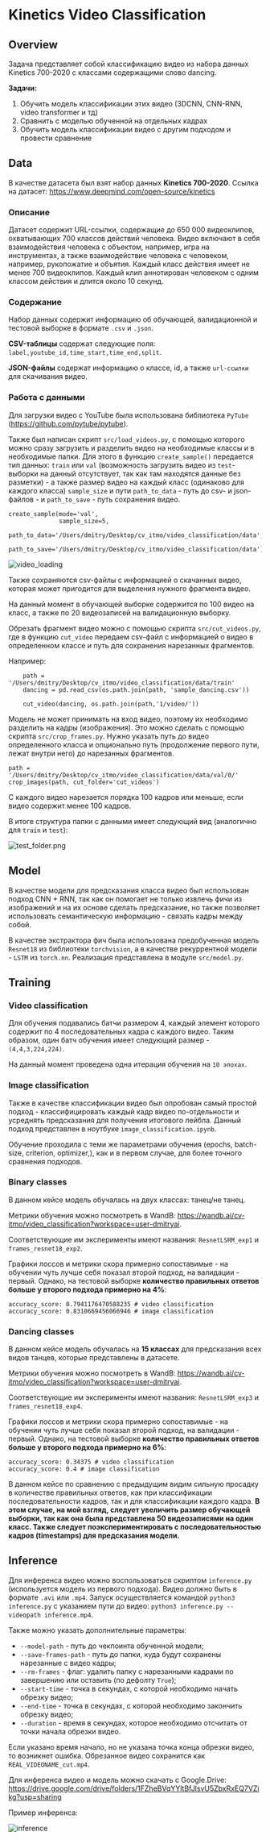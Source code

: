 # Kinetics Video Classification

## Overview

Задача представляет собой классификацию видео из набора данных Kinetics 700-2020 с классами содержащими слово dancing.

**Задачи:**
 1. Обучить модель классификации этих видео (3DCNN, CNN-RNN, video transformer и тд)
 2. Сравнить с моделью обученной на отдельных кадрах
 3. Обучить модель классификации видео с другим подходом и провести сравнение

## Data

В качестве датасета был взят набор данных **Kinetics 700-2020**.
Ссылка на датасет: https://www.deepmind.com/open-source/kinetics

### Описание

Датасет содержит URL-ссылки, содержащие до 650 000 видеоклипов, охватывающих 700 классов действий человека. Видео включают в себя взаимодействия человека с объектом, например, игра на инструментах, а также взаимодействие человека с человеком, например, рукопожатие и объятия. Каждый класс действия имеет не менее 700 видеоклипов. Каждый клип аннотирован человеком с одним классом действия и длится около 10 секунд.

### Содержание

Набор данных содержит информацию об обучающей, валидационной и тестовой выборке в формате `.csv` и `.json`.

**CSV-таблицы** содержат следующие поля: `label,youtube_id,time_start,time_end,split`.

**JSON-файлы** содержат информацию о классе, id, а также `url-ссылки` для скачивания видео.

### Работа с данными

Для загрузки видео с YouTube была использована библиотека `PyTube` (https://github.com/pytube/pytube).

Также был написан скрипт `src/load_videos.py`, с помощью которого можно сразу загрузить и разделить видео на необходимые классы и в необходимые папки. Для этого в функцию `create_sample()` передается тип данных: `train` или `val` (возможность загрузить видео из `test`-выборки на данный отсутствует, так как там находятся данные без разметки) - а также размер видео на каждый класс (одинаково для каждого класса) `sample_size` и пути `path_to_data` - путь до csv- и json-файлов - и `path_to_save` - путь сохранения видео.

```
create_sample(mode='val', 
              sample_size=5,
              path_to_data='/Users/dmitry/Desktop/cv_itmo/video_classification/data',
              path_to_save='/Users/dmitry/Desktop/cv_itmo/video_classification/data')
```

![video_loading](docs/video_loading.png)

Также сохраняются csv-файлы с информацией о скачанных видео, которая может пригодится для выделения нужного фрагмента видео.

На данный момент в обучающей выборке содержится по 100 видео на класс, а также по 20 видеозаписей на валидационную выборку.

Обрезать фрагмент видео можно с помощью скрипта `src/cut_videos.py`, где в функцию `cut_video` передаем csv-файл с информацией о видео в определенном классе и путь для сохранения нарезанных фрагментов.

Например: 
```
    path = '/Users/dmitry/Desktop/cv_itmo/video_classification/data/train'
    dancing = pd.read_csv(os.path.join(path, 'sample_dancing.csv'))

    cut_video(dancing, os.path.join(path,'1/video/'))
```

Модель не может принимать на вход видео, поэтому их необходимо разделить на кадры (изображения). Это можно сделать с помощью скрипта `src/crop_frames.py`.
Нужно указать путь до видео определенного класса и опционально путь (продолжение первого пути, лежат внутри него) до нарезанных фрагментов.
```
path = '/Users/dmitry/Desktop/cv_itmo/video_classification/data/val/0/'
crop_images(path, cut_folder='cut_videos')
```

С каждого видео нарезается порядка 100 кадров или меньше, если видео содержит менее 100 кадров.

В итоге структура папки с данными имеет следующий вид (аналогично для `train` и `test`):

![test_folder.png](docs/test_folder.png)


## Model

В качестве модели для предсказания класса видео был использован подход CNN + RNN, так как он помогает не только извлечь фичи из изображений и на их основе сделать предсказание, но также позволяет использовать семантическую информацию - связать кадры между собой.

В качестве экстрактора фич была использована предобученная модель `Resnet18` из библиотеки `torchvision`, а в качестве рекуррентной модели - `LSTM` из `torch.nn`. Реализация представлена в модуле `src/model.py`.

## Training

### Video classification

Для обучения подавались батчи размером 4, каждый элемент которого содержит по 4 последовательных кадра с каждого видео. Таким образом, один батч обучения имеет следующий размер - `(4,4,3,224,224)`.

На данный момент проведена одна итерация обучения на `10 эпохах`.


### Image classification

Также в качестве классификации видео был опробован самый простой подход - классифицировать каждый кадр видео по-отдельности и усреднять предсказания для получения итогового лейбла. Данный подход представлен в ноутбуке `image_classification.ipynb`.

Обучение проходила с теми же параметрами обучения (epochs, batch-size, criterion, optimizer,), как и в первом случае, для более точного сравнения подходов.

### Binary classes

В данном кейсе модель обучалась на двух классах: танец/не танец.

Метрики обучения можно посмотреть в WandB: https://wandb.ai/cv-itmo/video_classification?workspace=user-dmitryai.

Соответствующие им эксперименты имеют названия: `ResnetLSRM_exp1` и `frames_resnet18_exp2`.

Графики лоссов и метрики скора примерно сопоставимые - на обучении чуть лучше себя показал второй подход, на валидации - первый. Однако, на тестовой выборке **количество правильных ответов больше у второго подхода примерно на 4%**:
```
accuracy_score: 0.7941176470588235 # video classification
accuracy_score: 0.8310669456066946 # image classification
```

### Dancing classes

В данном кейсе модель обучалась на **15 классах** для предсказания всех видов танцев, которые представлены в датасете.

Метрики обучения можно посмотреть в WandB: https://wandb.ai/cv-itmo/video_classification?workspace=user-dmitryai.

Соответствующие им эксперименты имеют названия: `ResnetLSRM_exp3` и `frames_resnet18_exp4`.

Графики лоссов и метрики скора примерно сопоставимые - на обучении чуть лучше себя показал второй подход, на валидации - первый. Однако, на тестовой выборке **количество правильных ответов больше у второго подхода примерно на 6%**:
```
accuracy_score: 0.34375 # video classification
accuracy_score: 0.4 # image classification
```

В данном кейсе по сравнению с предыдущим видим сильную просадку в количестве правильных ответов, как при классификации последовательности кадров, так и для классификации каждого кадра. **В этом случае, на мой взгляд, следует увеличить размер обучающей выборки, так как она была представлена 50 видеозаписями на один класс. Также следует поэкспериментировать с последовательностью кадров (timestamps) для предсказания модели.**

## Inference

Для инференса видео можно воспользоваться скриптом `inference.py` (используется модель из первого подхода). Видео должно быть в формате `.avi` или `.mp4`. Запуск осуществляется командой `python3 inference.py` с указанием пути до видео: `python3 inference.py --videopath inference.mp4`.

Также можно указать дополнительные параметры:
* `--model-path` - путь до чекпоинта обученной модели;
* `--save-frames-path` - путь до папки, куда будут сохранены нарезанные с видео кадры;
* `--rm-frames` - флаг: удалить папку с нарезанными кадрами по завершению или оставить (по дефолту `True`);
* `--start-time` - точка в секундах, с которой необходимо начать обрезку видео;
* `--end-time` - точка в секундах, с которой необходимо закончить обрезку видео;
* `--duration` - время в секундах, которое необходимо отсчитать от точки начала обрезки видео.

Если указано время начало, но не указана точка конца обрезки видео, то возникнет ошибка. Обрезанное видео сохранится как `REAL_VIDEONAME_cut.mp4`.

Для инференса видео и модель можно скачать с Google.Drive: https://drive.google.com/drive/folders/1FZheBVqYYltBfJlsvU5ZbxRxEQ7VZikg?usp=sharing

Пример инференса:

![inference](docs/inference.png)
